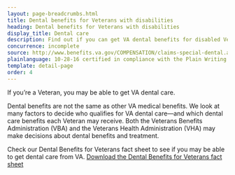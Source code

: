 ```yaml
---
layout: page-breadcrumbs.html
title: Dental benefits for Veterans with disabilities
heading: Dental benefits for Veterans with disabilities
display_title: Dental care
description: Find out if you can get VA dental benefits for disabled Veterans. If you have a service-connected disability or meet other qualifications, you may be able to get some or all of your dental care through VA.
concurrence: incomplete
source: http://www.benefits.va.gov/COMPENSATION/claims-special-dental.asp
plainlanguage: 10-28-16 certified in compliance with the Plain Writing Act
template: detail-page
order: 4
---
```


<div class="va-introtext">

If you’re a Veteran, you may be able to get VA dental care.

</div>

Dental benefits are not the same as other VA medical benefits. We look at many factors to decide who qualifies for VA dental care—and which dental care benefits each Veteran may receive. Both the Veterans Benefits Administration (VBA) and the Veterans Health Administration (VHA) may make decisions about dental benefits and treatment.

Check our Dental Benefits for Veterans fact sheet to see if you may be able to get dental care from VA. [Download the Dental Benefits for Veterans fact sheet](https://www.va.gov/healthbenefits/resources/publications/IB10-442_dental_benefits_for_veterans_2_14.pdf)


